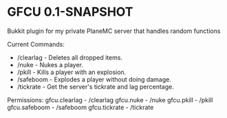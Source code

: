 # GFCU 0.1-SNAPSHOT
Bukkit plugin for my private PlaneMC server that handles random functions

Current Commands:
- /clearlag - Deletes all dropped items.
- /nuke - Nukes a player.
- /pkill - Kills a player with an explosion.
- /safeboom - Explodes a player without doing damage.
- /tickrate - Get the server's tickrate and lag percentage.

Permissions:
gfcu.clearlag - /clearlag
gfcu.nuke - /nuke
gfcu.pkill - /pkill
gfcu.safeboom - /safeboom
gfcu.tickrate - /tickrate
